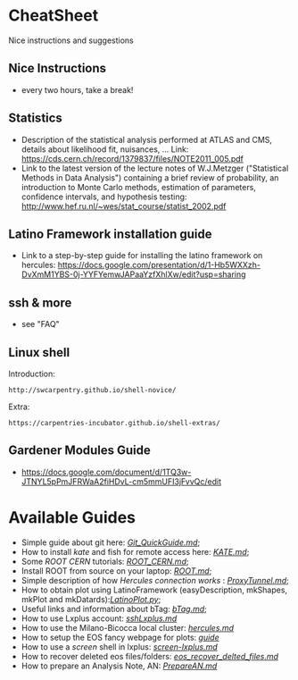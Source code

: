 # CheatSheet

Nice instructions and suggestions

## Nice Instructions

 * every two hours, take a break!
 
 
## Statistics

 * Description of the statistical analysis performed at ATLAS and CMS, details about likelihood fit, nuisances, ... Link: https://cds.cern.ch/record/1379837/files/NOTE2011_005.pdf
 * Link to the latest version of the lecture notes of W.J.Metzger ("Statistical Methods in Data Analysis") containing a brief review of probability, an introduction to Monte Carlo methods,
estimation of parameters, confidence intervals, and hypothesis testing: http://www.hef.ru.nl/~wes/stat_course/statist_2002.pdf

## Latino Framework installation guide
 * Link to a step-by-step guide for installing the latino framework on hercules: https://docs.google.com/presentation/d/1-Hb5WXXzh-DvXmM1YBS-0j-YYFYemwJAPaaYzfXhlXw/edit?usp=sharing

## ssh & more

 * see "FAQ"

## Linux shell

Introduction:

    http://swcarpentry.github.io/shell-novice/

Extra:

    https://carpentries-incubator.github.io/shell-extras/
 
## Gardener Modules Guide
 
 * https://docs.google.com/document/d/1TQ3w-JTNYL5pPmJFRWaA2fiHDvL-cm5mmUFI3jFvvQc/edit


# Available Guides

 * Simple guide about git here: *[Git_QuickGuide.md](Git_QuickGuide.md)*;
 * How to install *kate* and fish for remote access here: *[KATE.md](KATE.md)*;
 * Some *ROOT CERN* tutorials: *[ROOT_CERN.md](ROOT_CERN.md)*;
 * Install ROOT from source on your laptop: *[ROOT.md](ROOT.md)*;
 * Simple description of how *Hercules connection works* : *[ProxyTunnel.md](ProxyTunnel.md)*; 
 * How to obtain plot using LatinoFramework (easyDescription, mkShapes, mkPlot and mkDatards):*[LatinoPlot.py](LatinoPlot.py)*;
 * Useful links and information about bTag: *[bTag.md](bTag.md)*;
 * How to use Lxplus account: *[sshLxplus.md](sshLxplus.md)*
 * How to use the Milano-Bicocca local cluster: *[hercules.md](hercules.md)*
 * How to setup the EOS fancy webpage for plots: *[guide](https://cernbox-manual.web.cern.ch/cernbox-manual/en/web/)*
 * How to use a _screen_ shell in lxplus: *[screen-lxplus.md](screen-lxplus.md)*
 * How to recover deleted eos files/folders: *[eos_recover_delted_files.md](eos_recover_delted_files.md)*
 * How to prepare an Analysis Note, AN: *[PrepareAN.md](PrepareAN.md)*
